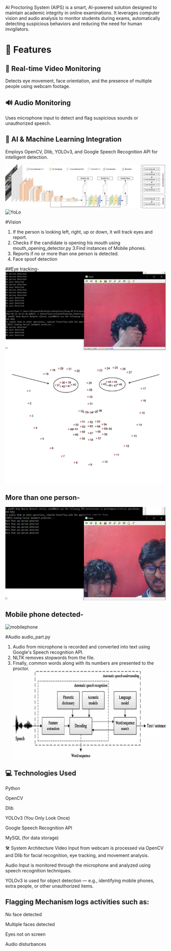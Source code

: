 AI Proctoring System (AIPS) is a smart, AI-powered solution designed to maintain academic integrity in online examinations. It leverages computer vision and audio analysis to monitor students during exams, automatically detecting suspicious behaviors and reducing the need for human invigilators.

# 📌 Features
## 🎥 Real-time Video Monitoring
Detects eye movement, face orientation, and the presence of multiple people using webcam footage.

## 🔊 Audio Monitoring
Uses microphone input to detect and flag suspicious sounds or unauthorized speech.

## 🤖 AI & Machine Learning Integration
Employs OpenCV, Dlib, YOLOv3, and Google Speech Recognition API for intelligent detection.

![CNN](images/CNN.png)
![YoLo](images/YoLo3.png)

#Vision
1. If the person is looking left, right, up or down, it will track eyes and report.
2. Checks if the candidate is opening his mouth using mouth_opening_detector.py
3.Find instances of Mobile phones.
4. Reports if no or more than one person is detected.
5. Face spoof detection

##Eye tracking-
![eyetracker](images/Picture1.png)
![dlibfacialpoints](images/Dlib_Facial_points.png)

## More than one person-
![2person](images/Picture2.png)

## Mobile phone detected-
![mobilephone](images/Pictur31.png)

#Audio audio_part.py
1. Audio from microphone is recorded and converted into text using Google's Speech recognition API.
2. NLTK removes stopwords from the file.
3. Finally, common words along with its numbers are presented to the proctor.
![Speech](images/Speech.png)








## 💻 Technologies Used
Python

OpenCV

Dlib

YOLOv3 (You Only Look Once)

Google Speech Recognition API

MySQL (for data storage)


🛠 System Architecture
Video Input from webcam is processed via OpenCV and Dlib for facial recognition, eye tracking, and movement analysis.

Audio Input is monitored through the microphone and analyzed using speech recognition techniques.

YOLOv3 is used for object detection — e.g., identifying mobile phones, extra people, or other unauthorized items.

## Flagging Mechanism logs activities such as:

No face detected

Multiple faces detected

Eyes not on screen

Audio disturbances
